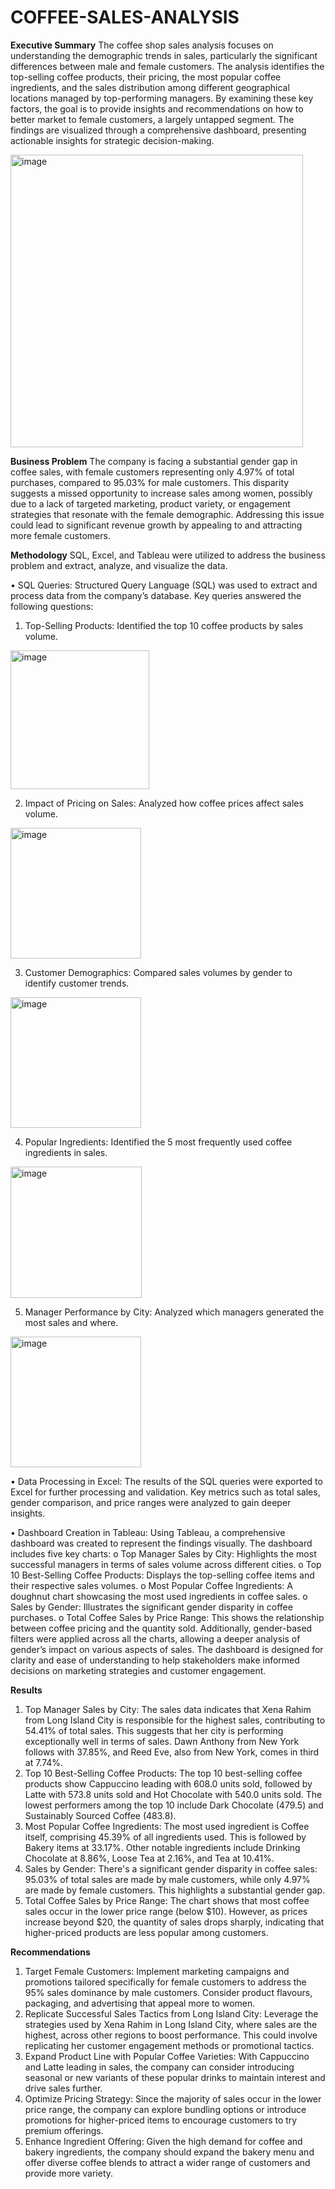 # COFFEE-SALES-ANALYSIS

**Executive Summary**
The coffee shop sales analysis focuses on understanding the demographic trends in sales, particularly the significant differences between male and female customers. The analysis identifies the top-selling coffee products, their pricing, the most popular coffee ingredients, and the sales distribution among different geographical locations managed by top-performing managers. By examining these key factors, the goal is to provide insights and recommendations on how to better market to female customers, a largely untapped segment. The findings are visualized through a comprehensive dashboard, presenting actionable insights for strategic decision-making.

<img width="468" alt="image" src="https://github.com/user-attachments/assets/c79f0279-dd3e-4203-b99f-7f481c688ad4">

**Business Problem**
The company is facing a substantial gender gap in coffee sales, with female customers representing only 4.97% of total purchases, compared to 95.03% for male customers. This disparity suggests a missed opportunity to increase sales among women, possibly due to a lack of targeted marketing, product variety, or engagement strategies that resonate with the female demographic. Addressing this issue could lead to significant revenue growth by appealing to and attracting more female customers.

**Methodology**
SQL, Excel, and Tableau were utilized to address the business problem and extract, analyze, and visualize the data.

•	SQL Queries: Structured Query Language (SQL) was used to extract and process data from the company’s database. Key queries answered the following questions:

1.	Top-Selling Products: Identified the top 10 coffee products by sales volume.

<img width="222" alt="image" src="https://github.com/user-attachments/assets/5eebab56-4010-4484-99e4-7c077ee2e14c">

2.	Impact of Pricing on Sales: Analyzed how coffee prices affect sales volume.

<img width="209" alt="image" src="https://github.com/user-attachments/assets/76722256-10a3-4bfd-a775-5bed26777659"> 

3.	Customer Demographics: Compared sales volumes by gender to identify customer trends.

<img width="209" alt="image" src="https://github.com/user-attachments/assets/3b130469-014f-4fdd-8f6f-a3b8d846cd77">

4.	Popular Ingredients: Identified the 5 most frequently used coffee ingredients in sales.

<img width="210" alt="image" src="https://github.com/user-attachments/assets/c505099c-77fa-45d8-8a18-c05ab68c979e">

5.	Manager Performance by City: Analyzed which managers generated the most sales and where.

<img width="209" alt="image" src="https://github.com/user-attachments/assets/40a8d5da-48c7-4b4a-a9d4-877c0917673f">

•	Data Processing in Excel: The results of the SQL queries were exported to Excel for further processing and validation. Key metrics such as total sales, gender comparison, and price ranges were analyzed to gain deeper insights.

•	Dashboard Creation in Tableau: Using Tableau, a comprehensive dashboard was created to represent the findings visually. The dashboard includes five key charts:
o	Top Manager Sales by City: Highlights the most successful managers in terms of sales volume across different cities.
o	Top 10 Best-Selling Coffee Products: Displays the top-selling coffee items and their respective sales volumes.
o	Most Popular Coffee Ingredients: A doughnut chart showcasing the most used ingredients in coffee sales.
o	Sales by Gender: Illustrates the significant gender disparity in coffee purchases.
o	Total Coffee Sales by Price Range: This shows the relationship between coffee pricing and the quantity sold.
Additionally, gender-based filters were applied across all the charts, allowing a deeper analysis of gender’s impact on various aspects of sales. The dashboard is designed for clarity and ease of understanding to help stakeholders make informed decisions on marketing strategies and customer engagement.

**Results**
1.	Top Manager Sales by City:
The sales data indicates that Xena Rahim from Long Island City is responsible for the highest sales, contributing to 54.41% of total sales. This suggests that her city is performing exceptionally well in terms of sales. Dawn Anthony from New York follows with 37.85%, and Reed Eve, also from New York, comes in third at 7.74%.
2.	Top 10 Best-Selling Coffee Products:
The top 10 best-selling coffee products show Cappuccino leading with 608.0 units sold, followed by Latte with 573.8 units sold and Hot Chocolate with 540.0 units sold. The lowest performers among the top 10 include Dark Chocolate (479.5) and Sustainably Sourced Coffee (483.8).
3.	Most Popular Coffee Ingredients:
The most used ingredient is Coffee itself, comprising 45.39% of all ingredients used. This is followed by Bakery items at 33.17%. Other notable ingredients include Drinking Chocolate at 8.86%, Loose Tea at 2.16%, and Tea at 10.41%.
4.	Sales by Gender:
There's a significant gender disparity in coffee sales: 95.03% of total sales are made by male customers, while only 4.97% are made by female customers. This highlights a substantial gender gap.
5.	Total Coffee Sales by Price Range:
The chart shows that most coffee sales occur in the lower price range (below $10). However, as prices increase beyond $20, the quantity of sales drops sharply, indicating that higher-priced products are less popular among customers.

**Recommendations** 
1.	Target Female Customers: Implement marketing campaigns and promotions tailored specifically for female customers to address the 95% sales dominance by male customers. Consider product flavours, packaging, and advertising that appeal more to women.
2.	Replicate Successful Sales Tactics from Long Island City: Leverage the strategies used by Xena Rahim in Long Island City, where sales are the highest, across other regions to boost performance. This could involve replicating her customer engagement methods or promotional tactics.
3.	Expand Product Line with Popular Coffee Varieties: With Cappuccino and Latte leading in sales, the company can consider introducing seasonal or new variants of these popular drinks to maintain interest and drive sales further.
4.	Optimize Pricing Strategy: Since the majority of sales occur in the lower price range, the company can explore bundling options or introduce promotions for higher-priced items to encourage customers to try premium offerings.
5.	Enhance Ingredient Offering: Given the high demand for coffee and bakery ingredients, the company should expand the bakery menu and offer diverse coffee blends to attract a wider range of customers and provide more variety.
